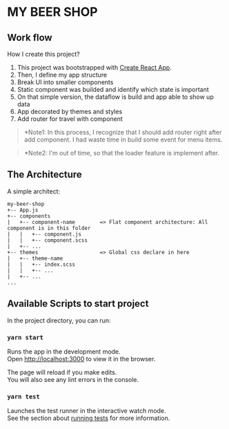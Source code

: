 # MY BEER SHOP

## Work flow

How I create this project?

1. This project was bootstrapped with [Create React App](https://github.com/facebook/create-react-app).
2. Then, I define my app structure
3. Break UI into smaller components
4. Static component was builded and identify which state is important
5. On that simple version, the dataflow is build and app able to show up data
6. App decorated by themes and styles
7. Add router for travel with component

> *Note1: In this process, I recognize that I should add router right after add component. I had waste time in build some event for menu items.

> *Note2: I'm out of time, so that the loader feature is implement after.

## The Architecture

A simple architect:

```
my-beer-shop
+-- App.js
+-- components
|   +-- component-name        => Flat component architecture: All component is in this folder
|   |   +-- component.js
|   |   +-- component.scss
|   +-- ...
+-- themes                    => Global css declare in here
|   +-- theme-name
|   |   +-- index.scss
|   |   +-- ...
|   +-- ...
...
```

## Available Scripts to start project

In the project directory, you can run:

### `yarn start`

Runs the app in the development mode.<br>
Open [http://localhost:3000](http://localhost:3000) to view it in the browser.

The page will reload if you make edits.<br>
You will also see any lint errors in the console.

### `yarn test`

Launches the test runner in the interactive watch mode.<br>
See the section about [running tests](https://facebook.github.io/create-react-app/docs/running-tests) for more information.
